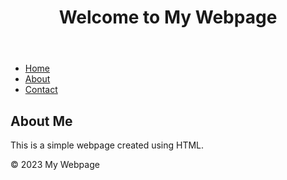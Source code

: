 <!DOCTYPE html>
<html>
<head>
    <title>My Simple Webpage</title>
</head>
<body>
    <header>
        <h1>Welcome to My Webpage</h1>
    </header>
    <nav>
        <ul>
            <li><a href="#">Home</a></li>
            <li><a href="#">About</a></li>
            <li><a href="#">Contact</a></li>
        </ul>
    </nav>
    <main>
        <h2>About Me</h2>
        <p>This is a simple webpage created using HTML.</p>
    </main>
    <footer>
        <p>&copy; 2023 My Webpage</p>
    </footer>
</body>
</html>

